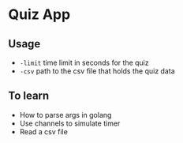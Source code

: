 # Quiz App


## Usage
- `-limit` time limit in seconds for the quiz
- `-csv` path to the csv file that holds the quiz data

## To learn

- How to parse args in golang
- Use channels to simulate timer
- Read a csv file




